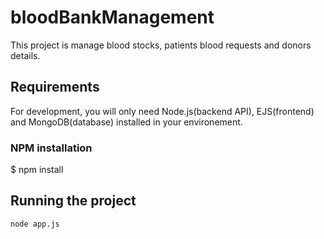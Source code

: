 # bloodBankManagement

This project is manage blood stocks, patients blood requests and donors details.

## Requirements

For development, you will only need Node.js(backend API), EJS(frontend) and MongoDB(database) installed in your environement.

### NPM installation
  $ npm install


## Running the project

    node app.js